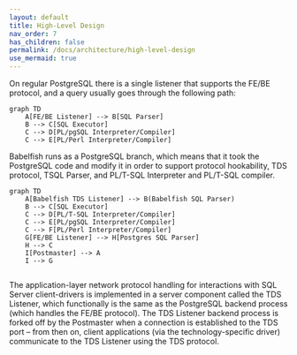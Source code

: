 ```yaml
---
layout: default
title: High-Level Design
nav_order: 7
has_children: false
permalink: /docs/architecture/high-level-design
use_mermaid: true
---
```


On regular PostgreSQL there is a single listener that supports the FE/BE protocol, 
and a query usually goes through the following path:

``` mermaid
graph TD
    A[FE/BE Listener] --> B[SQL Parser]
    B --> C[SQL Executor]
    C --> D[PL/pgSQL Interpreter/Compiler]
    C --> E[PL/Perl Interpreter/Compiler]

```

Babelfish runs as a PostgreSQL branch, which means that it took the PostgreSQL 
 code and modify it in order to support protocol hookability, TDS protocol, TSQL 
 Parser, and PL/T-SQL Interpreter and PL/T-SQL compiler. 

``` mermaid
graph TD
    A[Babelfish TDS Listener] --> B(Babelfish SQL Parser)        
    B --> C[SQL Executor]
    C --> D[PL/T-SQL Interpreter/Compiler]
    C --> E[PL/pgSQL Interpreter/Compiler]
    C --> F[PL/Perl Interpreter/Compiler]
    G[FE/BE Listener] --> H[Postgres SQL Parser]
    H --> C    
    I[Postmaster] --> A
    I --> G
  
```
The application-layer network protocol handling for interactions with SQL Server 
 client-drivers is implemented in a server component called the TDS Listener, 
 which functionally is the same as the PostgreSQL backend process (which handles 
 the FE/BE protocol). 
The TDS Listener backend process is forked off by the Postmaster when a connection 
 is established to the TDS port – from then on, client applications (via the 
 technology-specific driver) communicate to the TDS Listener using the TDS 
 protocol.
